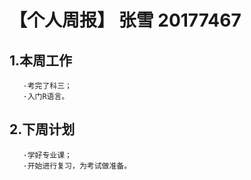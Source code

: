 # 【个人周报】 张雪 20177467

## 1.本周工作
       ·考完了科三；
       ·入门R语言。
## 2.下周计划
       ·学好专业课；
       ·开始进行复习，为考试做准备。
